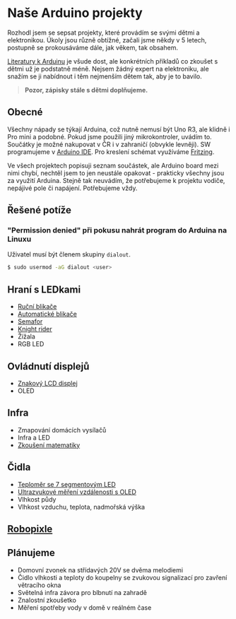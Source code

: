 # Naše Arduino projekty
Rozhodl jsem se sepsat projekty, které provádím se svými dětmi a elektronikou. Úkoly jsou různě obtížné, začali jsme někdy v 5 letech, postupně se prokousáváme dále, jak věkem, tak obsahem.

[Literatury k Arduinu](https://arduino.cz/tag/ebook/) je všude dost, ale konkrétních příkladů co zkoušet s dětmi už je podstatně méně. Nejsem žádný expert na elektroniku, ale snažím se ji nabídnout i těm nejmenším dětem tak, aby je to bavilo.

> **Pozor, zápisky stále s dětmi doplňujeme.**

## Obecné 
Všechny nápady se týkají Arduina, což nutně nemusí být Uno R3, ale klidně i Pro mini a podobné. Pokud jsme použili jiný mikrokontroler, uvádím to. Součátky je možné nakupovat v ČR i v zahraničí (obvykle levněji). SW programujeme v [Arduino IDE](https://www.arduino.cc/en/main/software). Pro kreslení schémat využíváme [Fritzing](http://fritzing.org).

Ve všech projektech popisuji seznam součástek, ale Arduino board mezi nimi chybí, nechtěl jsem to jen neustále opakovat - prakticky všechny jsou za využití Arduina. Stejně tak neuvádím, že potřebujeme k projektu vodiče, nepájivé pole či napájení. Potřebujeme vždy.

## Řešené potíže
### "Permission denied" při pokusu nahrát program do Arduina na Linuxu
Uživatel musí být členem skupiny `dialout`.
``` bash
$ sudo usermod -aG dialout <user>
```

## Hraní s LEDkami
* [Ruční blikače](rucni_blikace/rucni_blikace.md)
* [Automatické blikače](automaticke_blikace/automaticke_blikace.md)
* [Semafor](semafor/semafor.md)
* [Knight rider](knight_rider/knight_rider.md)
* Žížala
* RGB LED

## Ovládnutí displejů
* [Znakový LCD displej](lcd/lcd.md)
* OLED

## Infra
* Zmapování domácích vysílačů
* Infra a LED
* [Zkoušení matematiky](infra_matika/infra_matika.md)

## Čidla
* [Teploměr se 7 segmentovým LED](teplomer/teplomer.md)
* [Ultrazvukové měření vzdálenosti s OLED](meric_vzdalenosti/meric_vzdalenosti.md)
* Vlhkost půdy
* Vlhkost vzduchu, teplota, nadmořská výška

## [Robopixle](robopixle/robopixle.md)

## Plánujeme
* Domovní zvonek na střídavých 20V se dvěma melodiemi
* Čidlo vlhkosti a teploty do koupelny se zvukovou signalizací pro zavření větracího okna
* Světelná infra závora pro blbnutí na zahradě
* Znalostní zkoušetko
* Měření spotřeby vody v domě v reálném čase
